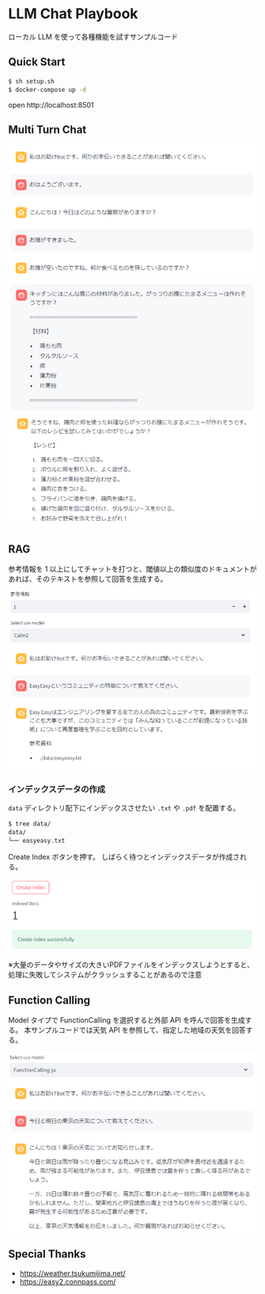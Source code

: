 # LLM Chat Playbook

ローカル LLM を使って各種機能を試すサンプルコード

## Quick Start

```bash
$ sh setup.sh
$ docker-compose up -d
```

open http://localhost:8501

## Multi Turn Chat

![](./images/chat01.png)
![](./images/chat02.png)
![](./images/chat03.png)

## RAG

参考情報を 1 以上にしてチャットを打つと、閾値以上の類似度のドキュメントがあれば、そのテキストを参照して回答を生成する。

![](./images/rag.png)

### インデックスデータの作成

`data` ディレクトリ配下にインデックスさせたい `.txt` や `.pdf` を配置する。

```bash
$ tree data/
data/
└── easyeasy.txt
```

Create Index ボタンを押す。
しばらく待つとインデックスデータが作成される。

![](./images/create_index.png)

※大量のデータやサイズの大きいPDFファイルをインデックスしようとすると、処理に失敗してシステムがクラッシュすることがあるので注意

## Function Calling

Model タイプで FunctionCalling を選択すると外部 API を呼んで回答を生成する。
本サンプルコードでは天気 API を参照して、指定した地域の天気を回答する。

![](./images/function_calling.png)

## Special Thanks

- https://weather.tsukumijima.net/
- https://easy2.connpass.com/
